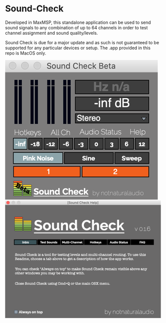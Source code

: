 # Sound-Check
 
Developed in MaxMSP, this standalone application can be used to send sound signals to any combination of up to 64 channels in order to test channel assignment and sound quality/levels.

Sound Check is due for a major update and as such is not guaranteed to be supported for any particular devices or setup. The .app provided in this repo is MacOS only.

![](https://github.com/justKD/Sound-Check/blob/master/media/example.png)
![](https://github.com/justKD/Sound-Check/blob/master/media/example2.png)


